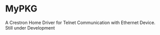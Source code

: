 # MyPKG
A Crestron Home Driver for Telnet Communication with Ethernet Device.
Still under Development
